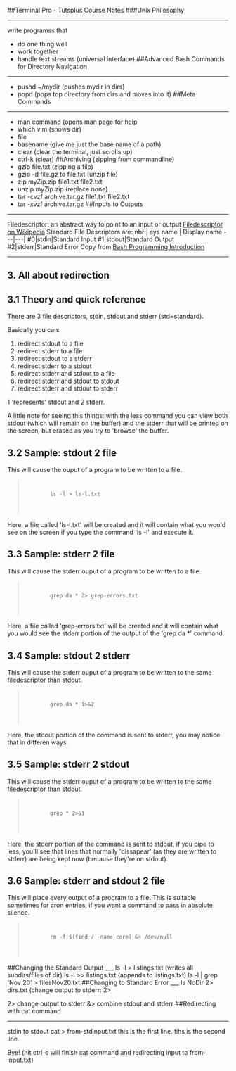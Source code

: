 ##Terminal Pro - Tutsplus Course Notes
###Unix Philosophy
___
write programss that 
+ do one thing well
+ work together
+ handle text streams (universal interface)
##Advanced Bash Commands for Directory Navigation
___
+ pushd ~/mydir (pushes mydir in dirs)
+ popd (pops top directory from dirs and moves into it)
##Meta Commands
___
+ man command (opens man page for help
+ which vim (shows dir)
+ file
+ basename (give me just the base name of a path)
+ clear (clear the terminal, just scrolls up)
+ ctrl-k (clear)
##Archiving (zipping from commandline)
+ gzip file.txt (zipping a file)
+ gzip -d file.gz to file.txt (unzip file)
+ zip myZip.zip file1.txt file2.txt
+ unzip myZip.zip (replace none)
+ tar -cvzf archive.tar.gz file1.txt file2.txt
+ tar -xvzf archive.tar.gz
##Inputs to Outputs
___
Filedescriptor: an abstract way to point to an input or output
[Filedescriptor on Wikipedia](https://en.wikipedia.org/wiki/File_descriptor)
Standard File Descriptors are:
nbr | sys name | Display name
---|---|
#0|stdin|Standard Input
#1|stdout|Standard Output
#2|stderr|Standard Error
Copy from [Bash Programming Introduction](http://www-rohan.sdsu.edu/doc/bash/HOWTO/Bash-Prog-Intro-HOWTO.html#toc1)
___
<H2><A NAME="s3">3. All about redirection</A>        </H2>

<H2><A NAME="ss3.1">3.1 Theory and quick reference</A>
        </H2>

<P> There are 3 file descriptors, stdin, stdout and stderr (std=standard).
<P>
<P>Basically you can:
<OL>
<LI> redirect stdout to a file</LI>
<LI> redirect stderr to a file</LI>
<LI> redirect stdout to a stderr </LI>
<LI> redirect stderr to a stdout </LI>
<LI> redirect stderr and stdout to a file </LI>
<LI> redirect stderr and stdout to stdout </LI>
<LI> redirect stderr and stdout to stderr</LI>
</OL>

1 'represents' stdout and 2 stderr.
<P> A little note for seeing this things: with the less command you can view both stdout 
(which will remain on the buffer) and the stderr that will be printed on the screen, but erased as 
you try to 'browse' the buffer. 
<H2><A NAME="ss3.2">3.2 Sample: stdout 2 file  </A>
</H2>

<P> This will cause the ouput of a program to be written to a file.
<BLOCKQUOTE><CODE>
<PRE>
        ls -l > ls-l.txt
        
</PRE>
</CODE></BLOCKQUOTE>

Here, a file called 'ls-l.txt' will be created and it will contain what you would see on the 
screen if you type the command 'ls -l' and execute it.
<H2><A NAME="ss3.3">3.3 Sample: stderr 2 file  </A>
</H2>

<P> This will cause the stderr ouput of a program to be written to a file.
<BLOCKQUOTE><CODE>
<PRE>
        grep da * 2> grep-errors.txt
        
</PRE>
</CODE></BLOCKQUOTE>

Here, a file called 'grep-errors.txt' will be created and it will contain what you would see
the stderr portion of the output of the 'grep da *' command.
<H2><A NAME="ss3.4">3.4 Sample: stdout 2 stderr</A>
        </H2>

<P> This will cause the stderr ouput of a program to be written to the same filedescriptor 
than stdout.
<BLOCKQUOTE><CODE>
<PRE>
        grep da * 1>&amp;2 
        
</PRE>
</CODE></BLOCKQUOTE>

Here, the stdout portion of the command is sent to stderr, you may notice that in differen ways.
<H2><A NAME="ss3.5">3.5 Sample: stderr 2 stdout        </A>
</H2>

<P> This will cause the stderr ouput of a program to be written to the same filedescriptor 
than stdout.
<BLOCKQUOTE><CODE>
<PRE>
        grep * 2>&amp;1
        
</PRE>
</CODE></BLOCKQUOTE>

Here, the stderr portion of the command is sent to stdout, if you pipe to less, you'll see that
lines that normally 'dissapear' (as they are written to stderr) are being kept now (because
they're on stdout). 
<H2><A NAME="ss3.6">3.6 Sample: stderr and stdout 2 file       </A>
</H2>

<P> This will place every output of a program to a file. This is suitable sometimes 
for cron entries, if you want a command to pass in absolute silence.  
<BLOCKQUOTE><CODE>
<PRE>
        rm -f $(find / -name core) &amp;> /dev/null 
        
</PRE>
</CODE></BLOCKQUOTE>
##Changing the Standard Output
___
ls -l > listings.txt (writes all subdirs/files of dir)
ls -l >> listings.txt (appends to listings.txt)
ls -l | grep 'Nov 20' > filesNov20.txt
##Changing to Standard Error
___
ls NoDir 2> dirs.txt (change output to stderr: 2>

2> change output to stderr
&> combine stdout and stderr
##Redirecting with cat command
___
stdin to stdout
cat > from-stdinput.txt
this is the first line.
tihs is the second line.


Bye!
(hit ctrl-c will finish cat command and redirecting input  to from-input.txt)




